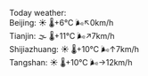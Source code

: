 Today weather:  
Beijing: ☀️ 🌡️+6°C 🌬️↖0km/h  
Tianjin: 🌫  🌡️+11°C 🌬️↗7km/h  
Shijiazhuang: ☀️ 🌡️+10°C 🌬️↑7km/h  
Tangshan: ☀️ 🌡️+10°C 🌬️→12km/h  
